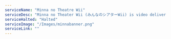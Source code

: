 ```yaml
---
serviceName: "Minna no Theatre Wii"  
serviceDesc: "Minna no Theater Wii (みんなのシアターWii) is video delivery software. "
serviceHalted: "Halted"
serviceImage: "/Images/minnabanner.png"
serviceLink: ""
---
```

